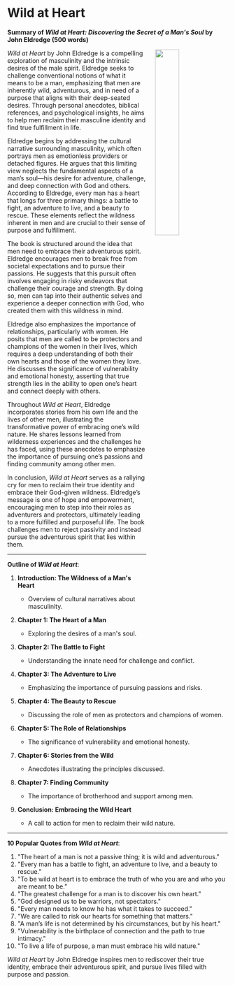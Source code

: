 # Wild at Heart

**Summary of *Wild at Heart: Discovering the Secret of a Man's Soul* by John Eldredge (500 words)**

<img src="https://m.media-amazon.com/images/I/51-kdGl5JoS._SL250_.jpg" style="float:right;width:33%; padding-left:20px; padding-bottom:20px;"/>

*Wild at Heart* by John Eldredge is a compelling exploration of masculinity and the intrinsic desires of the male spirit. Eldredge seeks to challenge conventional notions of what it means to be a man, emphasizing that men are inherently wild, adventurous, and in need of a purpose that aligns with their deep-seated desires. Through personal anecdotes, biblical references, and psychological insights, he aims to help men reclaim their masculine identity and find true fulfillment in life.

Eldredge begins by addressing the cultural narrative surrounding masculinity, which often portrays men as emotionless providers or detached figures. He argues that this limiting view neglects the fundamental aspects of a man’s soul—his desire for adventure, challenge, and deep connection with God and others. According to Eldredge, every man has a heart that longs for three primary things: a battle to fight, an adventure to live, and a beauty to rescue. These elements reflect the wildness inherent in men and are crucial to their sense of purpose and fulfillment.

The book is structured around the idea that men need to embrace their adventurous spirit. Eldredge encourages men to break free from societal expectations and to pursue their passions. He suggests that this pursuit often involves engaging in risky endeavors that challenge their courage and strength. By doing so, men can tap into their authentic selves and experience a deeper connection with God, who created them with this wildness in mind.

Eldredge also emphasizes the importance of relationships, particularly with women. He posits that men are called to be protectors and champions of the women in their lives, which requires a deep understanding of both their own hearts and those of the women they love. He discusses the significance of vulnerability and emotional honesty, asserting that true strength lies in the ability to open one’s heart and connect deeply with others.

Throughout *Wild at Heart*, Eldredge incorporates stories from his own life and the lives of other men, illustrating the transformative power of embracing one’s wild nature. He shares lessons learned from wilderness experiences and the challenges he has faced, using these anecdotes to emphasize the importance of pursuing one’s passions and finding community among other men. 

In conclusion, *Wild at Heart* serves as a rallying cry for men to reclaim their true identity and embrace their God-given wildness. Eldredge’s message is one of hope and empowerment, encouraging men to step into their roles as adventurers and protectors, ultimately leading to a more fulfilled and purposeful life. The book challenges men to reject passivity and instead pursue the adventurous spirit that lies within them.

---

**Outline of *Wild at Heart***:

1. **Introduction: The Wildness of a Man's Heart**
   - Overview of cultural narratives about masculinity.

2. **Chapter 1: The Heart of a Man**
   - Exploring the desires of a man's soul.

3. **Chapter 2: The Battle to Fight**
   - Understanding the innate need for challenge and conflict.

4. **Chapter 3: The Adventure to Live**
   - Emphasizing the importance of pursuing passions and risks.

5. **Chapter 4: The Beauty to Rescue**
   - Discussing the role of men as protectors and champions of women.

6. **Chapter 5: The Role of Relationships**
   - The significance of vulnerability and emotional honesty.

7. **Chapter 6: Stories from the Wild**
   - Anecdotes illustrating the principles discussed.

8. **Chapter 7: Finding Community**
   - The importance of brotherhood and support among men.

9. **Conclusion: Embracing the Wild Heart**
   - A call to action for men to reclaim their wild nature.

---

**10 Popular Quotes from *Wild at Heart***:

1. "The heart of a man is not a passive thing; it is wild and adventurous."
2. "Every man has a battle to fight, an adventure to live, and a beauty to rescue."
3. "To be wild at heart is to embrace the truth of who you are and who you are meant to be."
4. "The greatest challenge for a man is to discover his own heart."
5. "God designed us to be warriors, not spectators."
6. "Every man needs to know he has what it takes to succeed."
7. "We are called to risk our hearts for something that matters."
8. "A man’s life is not determined by his circumstances, but by his heart."
9. "Vulnerability is the birthplace of connection and the path to true intimacy."
10. "To live a life of purpose, a man must embrace his wild nature."

*Wild at Heart* by John Eldredge inspires men to rediscover their true identity, embrace their adventurous spirit, and pursue lives filled with purpose and passion.
